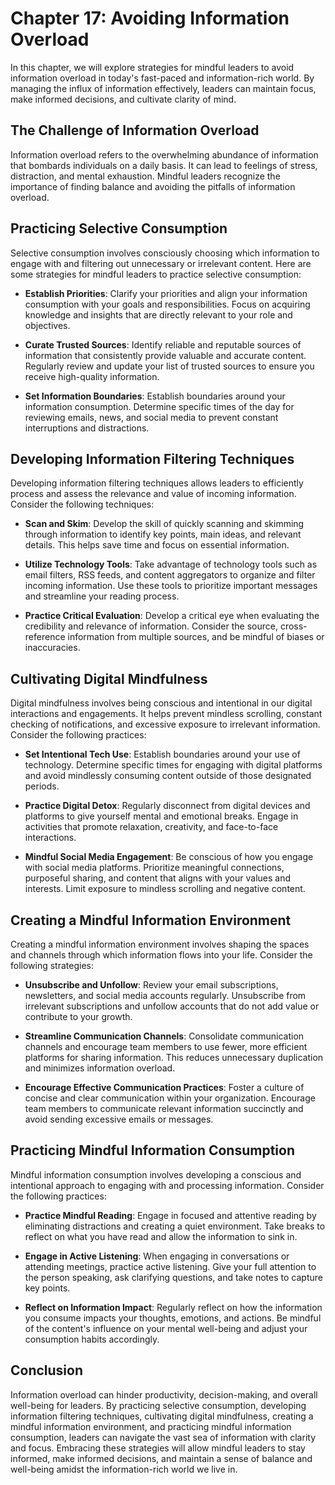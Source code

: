 Chapter 17: Avoiding Information Overload
=========================================

In this chapter, we will explore strategies for mindful leaders to avoid information overload in today's fast-paced and information-rich world. By managing the influx of information effectively, leaders can maintain focus, make informed decisions, and cultivate clarity of mind.

The Challenge of Information Overload
-------------------------------------

Information overload refers to the overwhelming abundance of information that bombards individuals on a daily basis. It can lead to feelings of stress, distraction, and mental exhaustion. Mindful leaders recognize the importance of finding balance and avoiding the pitfalls of information overload.

Practicing Selective Consumption
--------------------------------

Selective consumption involves consciously choosing which information to engage with and filtering out unnecessary or irrelevant content. Here are some strategies for mindful leaders to practice selective consumption:

* **Establish Priorities**: Clarify your priorities and align your information consumption with your goals and responsibilities. Focus on acquiring knowledge and insights that are directly relevant to your role and objectives.

* **Curate Trusted Sources**: Identify reliable and reputable sources of information that consistently provide valuable and accurate content. Regularly review and update your list of trusted sources to ensure you receive high-quality information.

* **Set Information Boundaries**: Establish boundaries around your information consumption. Determine specific times of the day for reviewing emails, news, and social media to prevent constant interruptions and distractions.

Developing Information Filtering Techniques
-------------------------------------------

Developing information filtering techniques allows leaders to efficiently process and assess the relevance and value of incoming information. Consider the following techniques:

* **Scan and Skim**: Develop the skill of quickly scanning and skimming through information to identify key points, main ideas, and relevant details. This helps save time and focus on essential information.

* **Utilize Technology Tools**: Take advantage of technology tools such as email filters, RSS feeds, and content aggregators to organize and filter incoming information. Use these tools to prioritize important messages and streamline your reading process.

* **Practice Critical Evaluation**: Develop a critical eye when evaluating the credibility and relevance of information. Consider the source, cross-reference information from multiple sources, and be mindful of biases or inaccuracies.

Cultivating Digital Mindfulness
-------------------------------

Digital mindfulness involves being conscious and intentional in our digital interactions and engagements. It helps prevent mindless scrolling, constant checking of notifications, and excessive exposure to irrelevant information. Consider the following practices:

* **Set Intentional Tech Use**: Establish boundaries around your use of technology. Determine specific times for engaging with digital platforms and avoid mindlessly consuming content outside of those designated periods.

* **Practice Digital Detox**: Regularly disconnect from digital devices and platforms to give yourself mental and emotional breaks. Engage in activities that promote relaxation, creativity, and face-to-face interactions.

* **Mindful Social Media Engagement**: Be conscious of how you engage with social media platforms. Prioritize meaningful connections, purposeful sharing, and content that aligns with your values and interests. Limit exposure to mindless scrolling and negative content.

Creating a Mindful Information Environment
------------------------------------------

Creating a mindful information environment involves shaping the spaces and channels through which information flows into your life. Consider the following strategies:

* **Unsubscribe and Unfollow**: Review your email subscriptions, newsletters, and social media accounts regularly. Unsubscribe from irrelevant subscriptions and unfollow accounts that do not add value or contribute to your growth.

* **Streamline Communication Channels**: Consolidate communication channels and encourage team members to use fewer, more efficient platforms for sharing information. This reduces unnecessary duplication and minimizes information overload.

* **Encourage Effective Communication Practices**: Foster a culture of concise and clear communication within your organization. Encourage team members to communicate relevant information succinctly and avoid sending excessive emails or messages.

Practicing Mindful Information Consumption
------------------------------------------

Mindful information consumption involves developing a conscious and intentional approach to engaging with and processing information. Consider the following practices:

* **Practice Mindful Reading**: Engage in focused and attentive reading by eliminating distractions and creating a quiet environment. Take breaks to reflect on what you have read and allow the information to sink in.

* **Engage in Active Listening**: When engaging in conversations or attending meetings, practice active listening. Give your full attention to the person speaking, ask clarifying questions, and take notes to capture key points.

* **Reflect on Information Impact**: Regularly reflect on how the information you consume impacts your thoughts, emotions, and actions. Be mindful of the content's influence on your mental well-being and adjust your consumption habits accordingly.

Conclusion
----------

Information overload can hinder productivity, decision-making, and overall well-being for leaders. By practicing selective consumption, developing information filtering techniques, cultivating digital mindfulness, creating a mindful information environment, and practicing mindful information consumption, leaders can navigate the vast sea of information with clarity and focus. Embracing these strategies will allow mindful leaders to stay informed, make informed decisions, and maintain a sense of balance and well-being amidst the information-rich world we live in.
